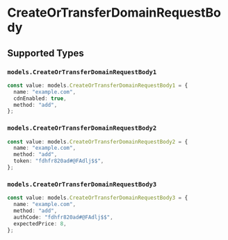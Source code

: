 # CreateOrTransferDomainRequestBody


## Supported Types

### `models.CreateOrTransferDomainRequestBody1`

```typescript
const value: models.CreateOrTransferDomainRequestBody1 = {
  name: "example.com",
  cdnEnabled: true,
  method: "add",
};
```

### `models.CreateOrTransferDomainRequestBody2`

```typescript
const value: models.CreateOrTransferDomainRequestBody2 = {
  name: "example.com",
  method: "add",
  token: "fdhfr820ad#@FAdlj$$",
};
```

### `models.CreateOrTransferDomainRequestBody3`

```typescript
const value: models.CreateOrTransferDomainRequestBody3 = {
  name: "example.com",
  method: "add",
  authCode: "fdhfr820ad#@FAdlj$$",
  expectedPrice: 8,
};
```

